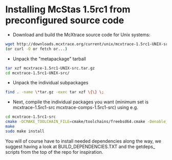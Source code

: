 # Installing McStas 1.5rc1 from preconfigured source code

* Download and build the McXtrace source code for Unix systems:
```bash
wget http://downloads.mcxtrace.org/current/unix/mcxtrace-1.5rc1-UNIX-src.tar.gz
(or curl -O or fetch or...)
```
* Unpack the "metapackage" tarball
```bash
tar xzf mcxtrace-1.5rc1-UNIX-src.tar.gz
cd mcxtrace-1.5rc1-UNIX-src/
```
* Unpack the individual subpackages
```bash
find . -name \*tar.gz -exec tar xzf \{\} \;
```
* Next, compile the individual packages you want (minimum set is mcxtrace-1.5rc1-src mcxtrace-comps-1.5rc1-src) using e.g.
```bash
cd mcxtrace-1.5rc1-src
cmake -DCMAKE_TOOLCHAIN_FILE=cmake/toolchains/freebsd64.cmake -Denable_mcxtrace=1
make
sudo make install
```

You will of course have to install needed dependencies along the way, we suggest having a look at BUILD_DEPENDENCIES.TXT and the getdeps_ scripts from the top of the repo for inspiration.

